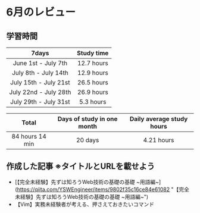 # 6月のレビュー

## 学習時間
| 7days | Study time |
| :---: | :---: |
| June 1st - July 7th | 12.7 hours |
| July 8th - July 14th | 12.9 hours |
| July 15th - July 21st | 26.5 hours |
| July 22nd - July 28th | 26.9 hours |
| July 29th - July 31st | 5.3 hours |

| Total | Days of study in one month | Daily average study hours |
| :---: | :---: | :---: |
| 84 hours 14 min | 20 days | 4.21 hours |

## 作成した記事 ※タイトルとURLを載せよう
- [【完全未経験】先ずは知ろうWeb技術の基礎の基礎 ~用語編~] (https://qiita.com/YSWEngineer/items/9802f35c16ce84e61082 "【完全未経験】先ずは知ろうWeb技術の基礎の基礎 ~用語編~")
- 【Vim】実務未経験者が考える、押さえておきたいコマンド

